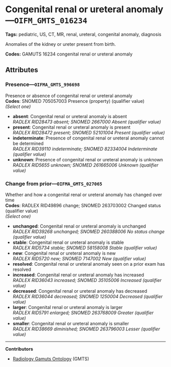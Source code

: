# Congenital renal or ureteral anomaly—`OIFM_GMTS_016234`

**Tags:** pediatric, US, CT, MR, renal, ureteral, congenital anomaly, diagnosis

Anomalies of the kidney or ureter present from birth.

**Codes:** GAMUTS 16234 congenital renal or ureteral anomaly

## Attributes

### Presence—`OIFMA_GMTS_996698`

Presence or absence of congenital renal or ureteral anomaly  
**Codes**: SNOMED 705057003 Presence (property) (qualifier value)  
*(Select one)*

- **absent**: Congenital renal or ureteral anomaly is absent  
_RADLEX RID28473 absent; SNOMED 2667000 Absent (qualifier value)_
- **present**: Congenital renal or ureteral anomaly is present  
_RADLEX RID28472 present; SNOMED 52101004 Present (qualifier value)_
- **indeterminate**: Presence of congenital renal or ureteral anomaly cannot be determined  
_RADLEX RID39110 indeterminate; SNOMED 82334004 Indeterminate (qualifier value)_
- **unknown**: Presence of congenital renal or ureteral anomaly is unknown  
_RADLEX RID5655 unknown; SNOMED 261665006 Unknown (qualifier value)_

### Change from prior—`OIFMA_GMTS_027065`

Whether and how a congenital renal or ureteral anomaly has changed over time  
**Codes**: RADLEX RID49896 change; SNOMED 263703002 Changed status (qualifier value)  
*(Select one)*

- **unchanged**: Congenital renal or ureteral anomaly is unchanged  
_RADLEX RID39268 unchanged; SNOMED 260388006 No status change (qualifier value)_
- **stable**: Congenital renal or ureteral anomaly is stable  
_RADLEX RID5734 stable; SNOMED 58158008 Stable (qualifier value)_
- **new**: Congenital renal or ureteral anomaly is new  
_RADLEX RID5720 new; SNOMED 7147002 New (qualifier value)_
- **resolved**: Congenital renal or ureteral anomaly seen on a prior exam has resolved  
- **increased**: Congenital renal or ureteral anomaly has increased  
_RADLEX RID36043 increased; SNOMED 35105006 Increased (qualifier value)_
- **decreased**: Congenital renal or ureteral anomaly has decreased  
_RADLEX RID36044 decreased; SNOMED 1250004 Decreased (qualifier value)_
- **larger**: Congenital renal or ureteral anomaly is larger  
_RADLEX RID5791 enlarged; SNOMED 263768009 Greater (qualifier value)_
- **smaller**: Congenital renal or ureteral anomaly is smaller  
_RADLEX RID38669 diminished; SNOMED 263796003 Lesser (qualifier value)_

---

**Contributors**

- [Radiology Gamuts Ontology](https://gamuts.net/) (GMTS)